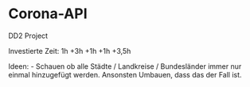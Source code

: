 # Corona-API
DD2 Project

Investierte Zeit:
    1h
    +3h
    +1h
    +1h
    +3,5h



Ideen:
    - Schauen ob alle Städte / Landkreise / Bundesländer immer nur einmal hinzugefügt werden. Ansonsten Umbauen, dass das der Fall ist.